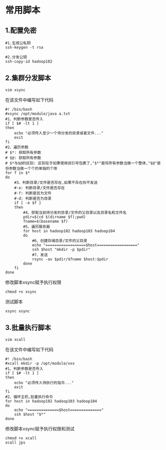 # 常用脚本

## 1.配置免密

```shell
#1.生成公私钥
ssh-keygen -t rsa

#2.分发公钥
ssh-copy-id hadoop102

```

## 2.集群分发脚本

```shell
vim xsync
```

在该文件中编写如下代码

```shell
#! /bin/bash
#xsync /opt/module/java a.txt
#1、判断参数是否传入
if [ $# -lt 1 ]
then
	echo "必须传入至少一个待分发的目录或者文件..."
	exit
fi
#2、遍历参数
# $*: 获取所有参数
# $@: 获取所有参数
# $*与$@的区别: 区别在于如果使用双引号包裹了,"$*"是将所有参数当做一个整体,"$@"是将参数当做一个个的单独的个体
for f in $*
do
	#3、判断目录/文件是否存在,如果不存在则不发送
	#-e: 判断目录/文件是否存在
	#-f: 判断是否为文件
	#-d: 判断是否为目录
	if [ -e $f ]
	then
		#4、获取当前待分发的目录/文件的父目录以及目录名和文件名
		pdir=$(cd $(dirname $f);pwd)
		fname=$(basename $f)
		#5、遍历服务器
		for host in hadoop102 hadoop103 hadoop104
		do
			#6、创建存储目录/文件的父目录
			echo "==================$host=================="
			ssh $host "mkdir -p $pdir"
			#7、发送
			rsync -av $pdir/$fname $host:$pdir
		done
	fi
done

```

修改脚本xsync赋予执行权限

```shell
chmod +x xsync
```

测试脚本

```shell
xsync xsync
```

## 3.批量执行脚本

```shell
vim xcall
```

在该文件中编写如下代码

```shell
#! /bin/bash
#xcall mkdir -p /opt/module/xxx
#1、判断参数是否传入
if [ $# -lt 1 ]
then
	echo "必须传入待执行的指令..."
	exit
fi
#2、循环主机,批量执行命令
for host in hadoop102 hadoop103 hadoop104
do
	echo "==============$host=============="
	ssh $host "$*"
done

```

修改脚本xsync赋予执行权限和测试

```shell
chmod +x xcall
xcall jps
```

